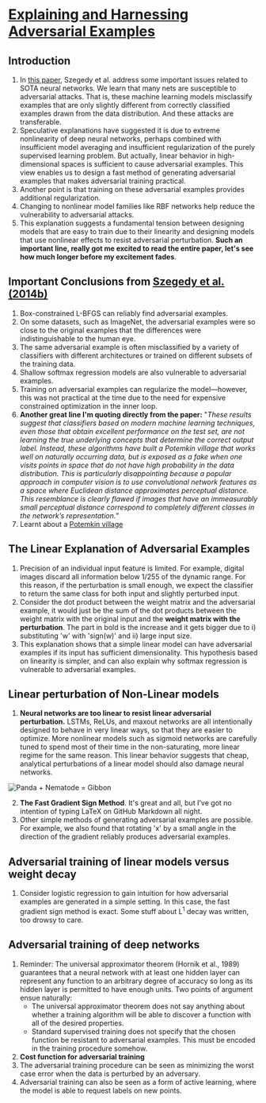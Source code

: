 # [Explaining and Harnessing Adversarial Examples](https://arxiv.org/abs/1412.6572)

## Introduction

1. In [this paper](https://github.com/kyscg/Paper2Pulp/blob/master/notes/Intriguing%20Properties%20of%20Neural%20Networks.md), Szegedy et al. address some important issues related to SOTA neural networks. We learn that many nets are susceptible to adversarial attacks. That is, these machine learning models misclassify examples that are only slightly different from correctly classified examples drawn from the data distribution. And these attacks are transferable.
2. Speculative explanations have suggested it is due to extreme nonlinearity of deep neural networks, perhaps combined with insufficient model averaging and insufficient regularization of the purely supervised learning problem. But actually, linear behavior in high-dimensional spaces is sufficient to cause adversarial examples. This view enables us to design a fast method of generating adversarial examples that makes adversarial training practical.
3. Another point is that training on these adversarial examples provides additional regularization.
4. Changing to nonlinear model families like RBF networks help reduce the vulnerability to adversarial attacks.
5. This explanation suggests a fundamental tension between designing models that are easy to train due to their linearity and designing models that use nonlinear effects to resist adversarial perturbation. **Such an important line, really got me excited to read the entire paper, let's see how much longer before my excitement fades**.

## Important Conclusions from [Szegedy et al. (2014b)](https://github.com/kyscg/Paper2Pulp/blob/master/notes/Intriguing%20Properties%20of%20Neural%20Networks.md)

1. Box-constrained L-BFGS can reliably find adversarial examples.
2. On some datasets, such as ImageNet, the adversarial examples were so close to the original examples that the differences were indistinguishable to the human eye.
3. The same adversarial example is often misclassified by a variety of classifiers with different architectures or trained on different subsets of the training data.
4. Shallow softmax regression models are also vulnerable to adversarial examples.
5. Training on adversarial examples can regularize the model—however, this was not practical
at the time due to the need for expensive constrained optimization in the inner loop.
6. **Another great line I'm quoting directly from the paper:** "*These results suggest that classifiers based on modern machine learning techniques, even those that obtain excellent performance on the test set, are not learning the true underlying concepts that determine the correct output label. Instead, these algorithms have built a Potemkin village that works well on naturally occurring data, but is exposed as a fake when one visits points in space that do not have high probability in the data distribution. This is particularly disappointing because a popular approach in computer vision is to use convolutional network features as a space where Euclidean distance approximates perceptual distance. This resemblance is clearly flawed if images that have an immeasurably small perceptual distance correspond to completely different classes in the network’s representation.*"
7. Learnt about a [Potemkin village](https://en.wikipedia.org/wiki/Potemkin_village)

## The Linear Explanation of Adversarial Examples

1. Precision of an individual input feature is limited. For example, digital images discard all information below 1/255  of the dynamic range. For this reason, if the perturbation is small enough, we expect the classifier to return the same class for both input and slightly perturbed input.
2. Consider the dot product between the weight matrix and the adversarial example, it would just be the sum of the dot products between the weight matrix with the original input and the **weight matrix with the perturbation**. The part in bold is the increase and it gets bigger due to i) substituting 'w' with 'sign(w)' and ii) large input size.
3. This explanation shows that a simple linear model can have adversarial examples if its input has sufficient dimensionality. This hypothesis based on linearity is simpler, and can also explain why softmax regression is vulnerable to adversarial examples.

## Linear perturbation of Non-Linear models

1. **Neural networks are too linear to resist linear adversarial perturbation.**  LSTMs, ReLUs, and maxout networks are all intentionally designed to behave in very linear ways, so that they are easier to optimize. More nonlinear models such as sigmoid networks are carefully tuned to spend most of their time in the non-saturating, more linear regime for the same reason. This linear behavior suggests that cheap, analytical perturbations of a linear model should also damage neural networks.

![Panda + Nematode = Gibbon](https://cdn-images-1.medium.com/max/1200/0*k3QpRlbCJoiuUkNa)

2. **The Fast Gradient Sign Method**. It's great and all, but I've got no intention of typing LaTeX on GitHub Markdown all night.
3.  Other simple methods of generating adversarial examples are possible. For example, we also found that rotating 'x' by a small angle in the direction of the gradient reliably produces adversarial examples.

## Adversarial training of linear models versus weight decay

1. Consider logistic regression to gain intuition for how adversarial examples are generated in a simple setting. In this case, the fast gradient sign method is exact. Some stuff about L<sup>1</sup> decay was written, too drowsy to care.

## Adversarial training of deep networks

1. Reminder: The universal approximator theorem (Hornik et al., 1989) guarantees that a neural network with at least one hidden layer can represent any function to an arbitrary degree of accuracy so long as its hidden layer is permitted to have enough units. Two points of argument ensue naturally:
    * The universal approximator theorem does not say anything about whether a training algorithm will be able to discover a function with all of the desired properties.
    * Standard supervised training does not specify that the chosen function be resistant to adversarial examples. This must be encoded in the training procedure somehow.
2. **Cost function for adversarial training**
3. The adversarial training procedure can be seen as minimizing the worst case error when the data is perturbed by an adversary.
4.  Adversarial training can also be seen as a form of active learning, where the model is able to request labels on new points.
